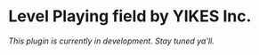 Level Playing field by YIKES Inc.
=====================

<em>This plugin is currently in development. Stay tuned ya'll.</em>
